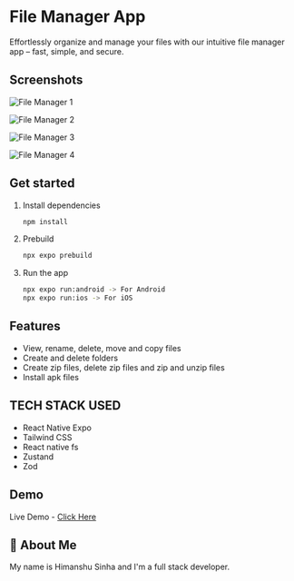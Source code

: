 # File Manager App

Effortlessly organize and manage your files with our intuitive file manager app – fast, simple, and secure.

## Screenshots

![File Manager 1](https://github.com/user-attachments/assets/9ab16627-7855-4e02-9217-edc321f69e35)

![File Manager 2](https://github.com/user-attachments/assets/28ddb820-ed47-4f5c-9f61-2f90bb78e267)

![File Manager 3](https://github.com/user-attachments/assets/593e2128-5a87-472b-875f-6c5039f2077a)

![File Manager 4](https://github.com/user-attachments/assets/227b50b4-0238-454b-a479-eb1e1a1a427a)

## Get started

1. Install dependencies

   ```bash
   npm install
   ```

2. Prebuild

   ```bash
   npx expo prebuild
   ```

3. Run the app

   ```bash
   npx expo run:android -> For Android
   npx expo run:ios -> For iOS
   ```

## Features

- View, rename, delete, move and copy files
- Create and delete folders
- Create zip files, delete zip files and zip and unzip files
- Install apk files

## TECH STACK USED

- React Native Expo
- Tailwind CSS
- React native fs
- Zustand
- Zod

## Demo

Live Demo - [Click Here](https://www.youtube.com/shorts/oimyVP1Awds)

## 🚀 About Me

My name is Himanshu Sinha and I'm a full stack developer.
